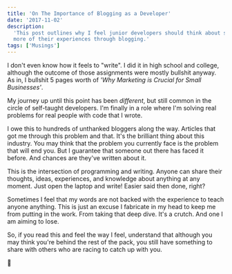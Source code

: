 ```yaml
---
title: 'On The Importance of Blogging as a Developer'
date: '2017-11-02'
description:
  'This post outlines why I feel junior developers should think about sharing
  more of their experiences through blogging.'
tags: ['Musings']
---
```


I don't even know how it feels to "write". I did it in high school and college,
although the outcome of those assignments were mostly bullshit anyway. As in, I
bullshit 5 pages worth of _'Why Marketing is Crucial for Small Businesses'_.

My journey up until this point has been _different_, but still common in the
circle of self-taught developers. I'm finally in a role where I'm solving real
problems for real people with code that I wrote.

I owe this to hundreds of unthanked bloggers along the way. Articles that got me
through this problem and that. It's the brilliant thing about this industry. You
may think that the problem you currently face is the problem that will end you.
But I guarantee that someone out there has faced it before. And chances are
they've written about it.

This is the intersection of programming and writing. Anyone can share their
thoughts, ideas, experiences, and knowledge about anything at any moment. Just
open the laptop and write! Easier said then done, right?

Sometimes I feel that my words are not backed with the experience to teach
anyone anything. This is just an excuse I fabricate in my head to keep me from
putting in the work. From taking that deep dive. It's a crutch. And one I am
aiming to lose.

So, if you read this and feel the way I feel, understand that although you may
think you're behind the rest of the pack, you still have something to share with
others who are racing to catch up with you.

👾
